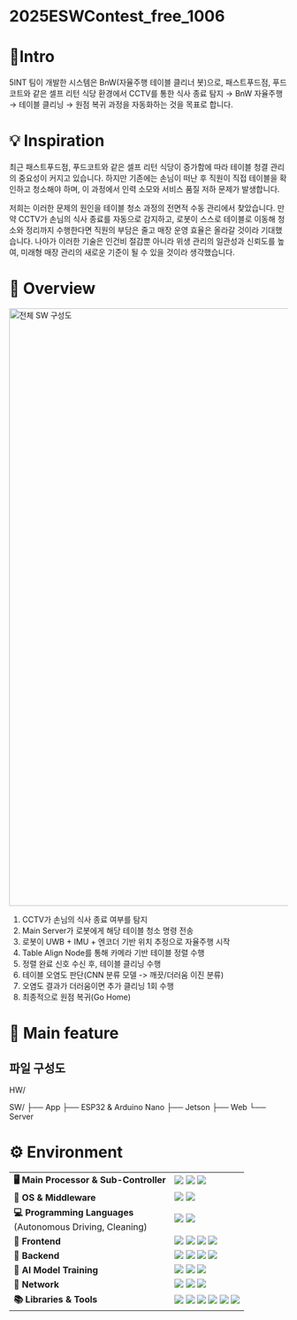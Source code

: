 # 2025ESWContest_free_1006
# 🔖Intro
5INT 팀이 개발한 시스템은 BnW(자율주행 테이블 클리너 봇)으로, 패스트푸드점, 푸드코트와 같은 셀프 리턴 식당 환경에서 CCTV를 통한 식사 종료 탐지 → BnW 자율주행 → 테이블 클리닝 → 원점 복귀 과정을 자동화하는 것을 목표로 합니다.

# 💡 Inspiration
최근 패스트푸드점, 푸드코트와 같은 셀프 리턴 식당이 증가함에 따라 테이블 청결 관리의 중요성이 커지고 있습니다. 하지만 기존에는 손님이 떠난 후 직원이 직접 테이블을 확인하고 청소해야 하며, 이 과정에서 인력 소모와 서비스 품질 저하 문제가 발생합니다.

저희는 이러한 문제의 원인을 테이블 청소 과정의 전면적 수동 관리에서 찾았습니다. 만약 CCTV가 손님의 식사 종료를 자동으로 감지하고, 로봇이 스스로 테이블로 이동해 청소와 정리까지 수행한다면 직원의 부담은 줄고 매장 운영 효율은 올라갈 것이라 기대했습니다. 나아가 이러한 기술은 인건비 절감뿐 아니라 위생 관리의 일관성과 신뢰도를 높여, 미래형 매장 관리의 새로운 기준이 될 수 있을 것이라 생각했습니다.

# 📸 Overview
<img width="1920" height="1080" alt="전체 SW 구성도" src="https://github.com/user-attachments/assets/4f6dac33-2932-4d1d-970f-7f1e361dd378" />

1. CCTV가 손님의 식사 종료 여부를 탐지
2. Main Server가 로봇에게 해당 테이블 청소 명령 전송
3. 로봇이 UWB + IMU + 엔코더 기반 위치 추정으로 자율주행 시작
4. Table Align Node를 통해 카메라 기반 테이블 정렬 수행
5. 정렬 완료 신호 수신 후, 테이블 클리닝 수행
6. 테이블 오염도 판단(CNN 분류 모델 -> 깨끗/더러움 이진 분류)
7. 오염도 결과가 더러움이면 추가 클리닝 1회 수행
8. 최종적으로 원점 복귀(Go Home)

# 👀 Main feature
## 파일 구성도
HW/


SW/
├── App
├── ESP32 & Arduino Nano
├── Jetson
├── Web
└── Server


# ⚙️ Environment

<table>
  <tr>
    <td><b>🖥️ Main Processor & Sub-Controller</b></td>
    <td>
      <img src="https://img.shields.io/badge/Jetson%20Orin%20Nano-76B900?style=for-the-badge&logo=nvidia&logoColor=white"/>
      <img src="https://img.shields.io/badge/ESP32-E7352C?style=for-the-badge&logo=espressif&logoColor=white"/>
      <img src="https://img.shields.io/badge/Arduino%20Nano-00979D?style=for-the-badge&logo=arduino&logoColor=white"/>
    </td>
  </tr>
  <tr>
    <td><b>🐧 OS & Middleware</b></td>
    <td>
      <img src="https://img.shields.io/badge/Ubuntu%2022.04-E95420?style=for-the-badge&logo=ubuntu&logoColor=white"/>
      <img src="https://img.shields.io/badge/ROS2%20Humble-22314E?style=for-the-badge&logo=ros&logoColor=white"/>
    </td>
  </tr>
  <tr>
    <td><b>💻 Programming Languages</b><br/>(Autonomous Driving, Cleaning)</td>
    <td>
      <img src="https://img.shields.io/badge/C++-00599C?style=for-the-badge&logo=cplusplus&logoColor=white"/>
      <img src="https://img.shields.io/badge/Python%203.10-3776AB?style=for-the-badge&logo=python&logoColor=white"/>
    </td>
  </tr>
  <tr>
    <td><b>🎨 Frontend</b></td>
    <td>
      <img src="https://img.shields.io/badge/Dart-0175C2?style=for-the-badge&logo=dart&logoColor=white"/>
      <img src="https://img.shields.io/badge/Flutter-02569B?style=for-the-badge&logo=flutter&logoColor=white"/>
      <img src="https://img.shields.io/badge/TypeScript-3178C6?style=for-the-badge&logo=typescript&logoColor=white"/>
      <img src="https://img.shields.io/badge/React-61DAFB?style=for-the-badge&logo=react&logoColor=black"/>
    </td>
  </tr>
  <tr>
    <td><b>🔧 Backend</b></td>
    <td>
      <img src="https://img.shields.io/badge/FastAPI-009688?style=for-the-badge&logo=fastapi&logoColor=white"/>
      <img src="https://img.shields.io/badge/Uvicorn-499848?style=for-the-badge&logo=python&logoColor=white"/>
      <img src="https://img.shields.io/badge/PostgreSQL-4169E1?style=for-the-badge&logo=postgresql&logoColor=white"/>
      <img src="https://img.shields.io/badge/TimescaleDB-FDB515?style=for-the-badge&logo=timescale&logoColor=black"/>
    </td>
  </tr>
  <tr>
    <td><b>🤖 AI Model Training</b></td>
    <td>
      <img src="https://img.shields.io/badge/PyTorch-EE4C2C?style=for-the-badge&logo=pytorch&logoColor=white"/>
      <img src="https://img.shields.io/badge/YOLOv8-FF0000?style=for-the-badge&logo=yolo&logoColor=white"/>
      <img src="https://img.shields.io/badge/MobileNet%20V2-4285F4?style=for-the-badge&logo=tensorflow&logoColor=white"/>
    </td>
  </tr>
  <tr>
    <td><b>📡 Network</b></td>
    <td>
      <img src="https://img.shields.io/badge/Jetson%20%E2%86%94%20Server-4CAF50?style=for-the-badge"/>
      <img src="https://img.shields.io/badge/App%20%2F%20Web%20%E2%86%94%20Server-2196F3?style=for-the-badge"/>
      <img src="https://img.shields.io/badge/REST%20API-FF6F00?style=for-the-badge&logo=swagger&logoColor=white"/>
    </td>
  </tr>
  <tr>
    <td><b>📚 Libraries & Tools</b></td>
    <td>
      <img src="https://img.shields.io/badge/OpenCV-5C3EE8?style=for-the-badge&logo=opencv&logoColor=white"/>
      <img src="https://img.shields.io/badge/rclpy-22314E?style=for-the-badge&logo=ros&logoColor=white"/>
      <img src="https://img.shields.io/badge/rclcpp-22314E?style=for-the-badge&logo=ros&logoColor=white"/>
      <img src="https://img.shields.io/badge/Rviz2-22314E?style=for-the-badge&logo=ros&logoColor=white"/>
      <img src="https://img.shields.io/badge/Gazebo-FF6600?style=for-the-badge&logo=ros&logoColor=white"/>
      <img src="https://img.shields.io/badge/GitHub-181717?style=for-the-badge&logo=github&logoColor=white"/>
    </td>
  </tr>
</table>

